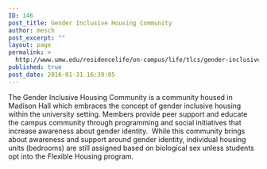 ```yaml
---
ID: 146
post_title: Gender Inclusive Housing Community
author: mesch
post_excerpt: ""
layout: page
permalink: >
  http://www.umw.edu/residencelife/on-campus/life/tlcs/gender-inclusive-housing-community/
published: true
post_date: 2016-01-31 16:39:05
---
```

The Gender Inclusive Housing Community <span class="s1">is a community housed in Madison Hall which embraces the concept of gender inclusive housing within the university setting. Members provide peer support and educate the campus community through programming and social initiatives that increase awareness about gender identity.  While this community brings about awareness and support around gender identity, individual housing units (bedrooms) are still assigned based on biological sex unless students opt into the Flexible Housing program.</span>